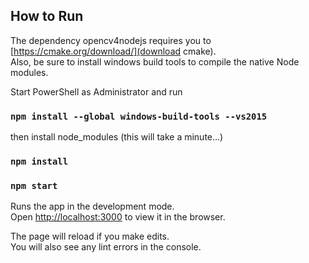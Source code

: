 
## How to Run

The dependency opencv4nodejs requires you to [https://cmake.org/download/](download cmake).<br />
Also, be sure to install windows build tools to compile the native Node modules.<br /> 

Start PowerShell as Administrator and run

### `npm install --global windows-build-tools --vs2015`

then install node_modules (this will take a minute...)

### `npm install`

### `npm start`

Runs the app in the development mode.<br />
Open [http://localhost:3000](http://localhost:3000) to view it in the browser.

The page will reload if you make edits.<br />
You will also see any lint errors in the console.